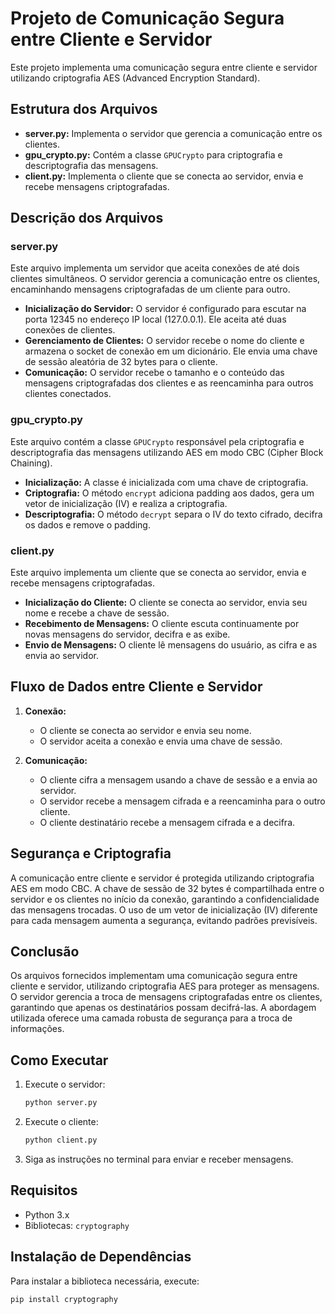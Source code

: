 
# Projeto de Comunicação Segura entre Cliente e Servidor

Este projeto implementa uma comunicação segura entre cliente e servidor utilizando criptografia AES (Advanced Encryption Standard).

## Estrutura dos Arquivos

- **server.py:** Implementa o servidor que gerencia a comunicação entre os clientes.
- **gpu_crypto.py:** Contém a classe `GPUCrypto` para criptografia e descriptografia das mensagens.
- **client.py:** Implementa o cliente que se conecta ao servidor, envia e recebe mensagens criptografadas.

## Descrição dos Arquivos

### server.py

Este arquivo implementa um servidor que aceita conexões de até dois clientes simultâneos. O servidor gerencia a comunicação entre os clientes, encaminhando mensagens criptografadas de um cliente para outro.

- **Inicialização do Servidor:** O servidor é configurado para escutar na porta 12345 no endereço IP local (127.0.0.1). Ele aceita até duas conexões de clientes.
- **Gerenciamento de Clientes:** O servidor recebe o nome do cliente e armazena o socket de conexão em um dicionário. Ele envia uma chave de sessão aleatória de 32 bytes para o cliente.
- **Comunicação:** O servidor recebe o tamanho e o conteúdo das mensagens criptografadas dos clientes e as reencaminha para outros clientes conectados.

### gpu_crypto.py

Este arquivo contém a classe `GPUCrypto` responsável pela criptografia e descriptografia das mensagens utilizando AES em modo CBC (Cipher Block Chaining).

- **Inicialização:** A classe é inicializada com uma chave de criptografia.
- **Criptografia:** O método `encrypt` adiciona padding aos dados, gera um vetor de inicialização (IV) e realiza a criptografia.
- **Descriptografia:** O método `decrypt` separa o IV do texto cifrado, decifra os dados e remove o padding.

### client.py

Este arquivo implementa um cliente que se conecta ao servidor, envia e recebe mensagens criptografadas.

- **Inicialização do Cliente:** O cliente se conecta ao servidor, envia seu nome e recebe a chave de sessão.
- **Recebimento de Mensagens:** O cliente escuta continuamente por novas mensagens do servidor, decifra e as exibe.
- **Envio de Mensagens:** O cliente lê mensagens do usuário, as cifra e as envia ao servidor.

## Fluxo de Dados entre Cliente e Servidor

1. **Conexão:**
   - O cliente se conecta ao servidor e envia seu nome.
   - O servidor aceita a conexão e envia uma chave de sessão.

2. **Comunicação:**
   - O cliente cifra a mensagem usando a chave de sessão e a envia ao servidor.
   - O servidor recebe a mensagem cifrada e a reencaminha para o outro cliente.
   - O cliente destinatário recebe a mensagem cifrada e a decifra.

## Segurança e Criptografia

A comunicação entre cliente e servidor é protegida utilizando criptografia AES em modo CBC. A chave de sessão de 32 bytes é compartilhada entre o servidor e os clientes no início da conexão, garantindo a confidencialidade das mensagens trocadas. O uso de um vetor de inicialização (IV) diferente para cada mensagem aumenta a segurança, evitando padrões previsíveis.

## Conclusão

Os arquivos fornecidos implementam uma comunicação segura entre cliente e servidor, utilizando criptografia AES para proteger as mensagens. O servidor gerencia a troca de mensagens criptografadas entre os clientes, garantindo que apenas os destinatários possam decifrá-las. A abordagem utilizada oferece uma camada robusta de segurança para a troca de informações.

## Como Executar

1. Execute o servidor:
   ```sh
   python server.py
   ```

2. Execute o cliente:
   ```sh
   python client.py
   ```

3. Siga as instruções no terminal para enviar e receber mensagens.

## Requisitos

- Python 3.x
- Bibliotecas: `cryptography`

## Instalação de Dependências

Para instalar a biblioteca necessária, execute:
```sh
pip install cryptography
```
